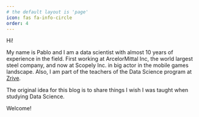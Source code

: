 ```yaml
---
# the default layout is 'page'
icon: fas fa-info-circle
order: 4
---
```


Hi!

My name is Pablo and I am a data scientist with almost 10 years of experience in the field. First working at ArcelorMittal Inc, the world largest steel company, and now at Scopely Inc. in big actor in the mobile games landscape. Also, I am part of the teachers of the Data Science program at [Zrive](https://programs.zriveapp.com/data-science).

The original idea for this blog is to share things I wish I was taught when studying Data Science.

Welcome!
